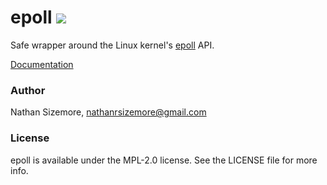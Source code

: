 # epoll [<img src="https://travis-ci.org/nathansizemore/epoll.svg?branch=master">][travis-badge]

Safe wrapper around the Linux kernel's [epoll][epoll-man-page] API.

[Documentation][docs]


### Author

Nathan Sizemore, nathanrsizemore@gmail.com

### License

epoll is available under the MPL-2.0 license. See the LICENSE file for more info.



[travis-badge]: https://travis-ci.org/nathansizemore/epoll
[docs]: https://nathansizemore.github.io/epoll/epoll/index.html
[epoll-man-page]: http://man7.org/linux/man-pages/man7/epoll.7.html
